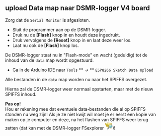 ## upload Data map naar DSMR-logger V4 board

Zorg dat de `Serial Monitor` is afgesloten.

- Sluit de programmer aan op de DSMR-logger. 
- Druk nu de **[Flash]** knop in en houdt deze ingedrukt. 
- Druk vervolgens de **[Reset]** knop in en laat deze weer los. 
- Laat nu ook de **[Flash]** knop los.

De DSMR-logger staat nu in "Flash-mode" en wacht (geduldig) tot de inhoud van de `data` map
wordt opgestuurd.

- Ga in de Arduino IDE naar `Tools` ** -> ** `ESP8266 Sketch Data Upload`

Alle bestanden in de `data` map worden nu naar het SPIFFS overgezet.

Hierna zal de DSMR-logger weer normaal opstarten, maar met de nieuw 
SPIFFS inhoud.

**Pas op!**<br />
Hou er rekening mee dat eventuele data-bestanden die al op SPIFFS stonden nu 
weg zijn! Als je ze niet kwijt wil moet je er eerst een kopie van maken op je
computer en deze, na het flashen van SPIFFS weer terug zetten (dat kan
met de DSMR-logger FSexplorer ![](img/FSexplorer.png))!

